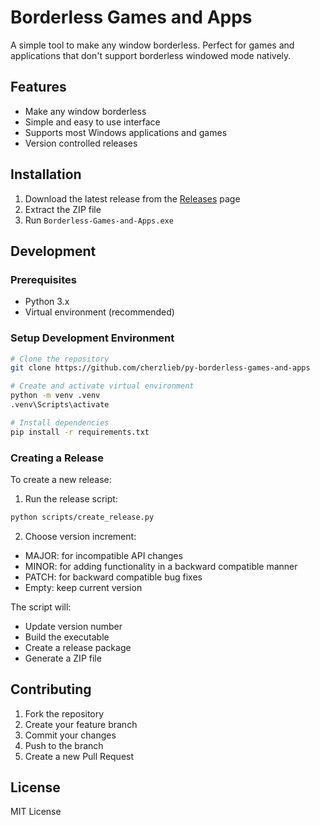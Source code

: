 # Borderless Games and Apps

A simple tool to make any window borderless. Perfect for games and applications that don't support borderless windowed mode natively.

## Features

- Make any window borderless
- Simple and easy to use interface
- Supports most Windows applications and games
- Version controlled releases

## Installation

1. Download the latest release from the [Releases](../../releases) page
2. Extract the ZIP file
3. Run `Borderless-Games-and-Apps.exe`

## Development

### Prerequisites

- Python 3.x
- Virtual environment (recommended)

### Setup Development Environment

```bash
# Clone the repository
git clone https://github.com/cherzlieb/py-borderless-games-and-apps

# Create and activate virtual environment
python -m venv .venv
.venv\Scripts\activate

# Install dependencies
pip install -r requirements.txt
```

### Creating a Release

To create a new release:

1. Run the release script:
```bash
python scripts/create_release.py
```

2. Choose version increment:
- MAJOR: for incompatible API changes
- MINOR: for adding functionality in a backward compatible manner
- PATCH: for backward compatible bug fixes
- Empty: keep current version

The script will:
- Update version number
- Build the executable
- Create a release package
- Generate a ZIP file

## Contributing

1. Fork the repository
2. Create your feature branch
3. Commit your changes
4. Push to the branch
5. Create a new Pull Request

## License

MIT License
